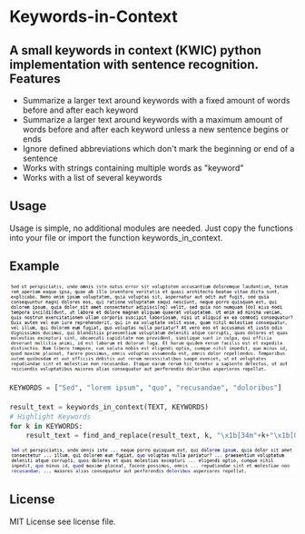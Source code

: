 # Keywords-in-Context
A small keywords in context (KWIC) python implementation with sentence recognition.
Features
--------
* Summarize a larger text around keywords with a fixed amount of words before and after each keyword
* Summarize a larger text around keywords with a maximum amount of words before and after each keyword unless a new sentence begins or ends
* Ignore defined abbreviations which don't mark the beginning or end of a sentence
* Works with strings containing multiple words as "keyword"
* Works with a list of several keywords

Usage
-----
Usage is simple, no additional modules are needed. 
Just copy the functions into your file or import the function keywords_in_context.

Example
-------
![](https://github.com/3ngthrust/Keywords-in-Context/blob/master/text.png)
```python
KEYWORDS = ["Sed", "lorem ipsum", "quo", "recusandae", "doloribus"]

result_text = keywords_in_context(TEXT, KEYWORDS)
# Highlight Keywords
for k in KEYWORDS:
    result_text = find_and_replace(result_text, k, "\x1b[34m"+k+"\x1b[0m")
```
![](https://github.com/3ngthrust/Keywords-in-Context/blob/master/result.png)

License
-------
MIT License see license file.
